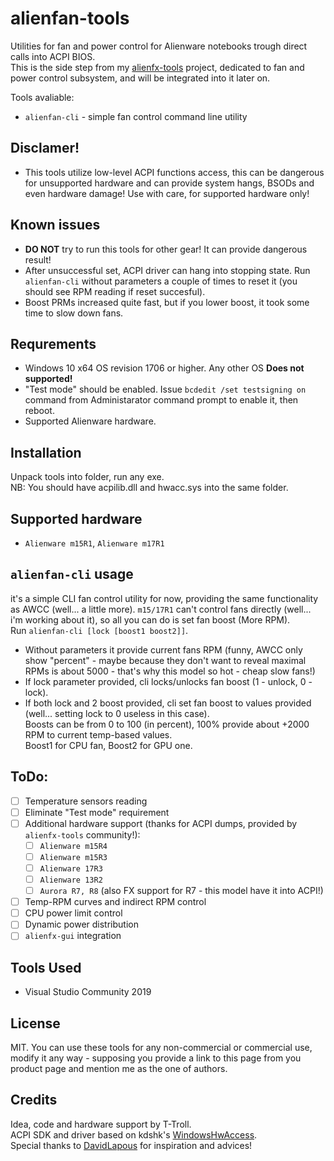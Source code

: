# alienfan-tools
Utilities for fan and power control for Alienware notebooks trough direct calls into ACPI BIOS.  
This is the side step from my [alienfx-tools](https://github.com/T-Troll/alienfx-tools) project, dedicated to fan and power control subsystem, and will be integrated into it later on.

Tools avaliable:
- `alienfan-cli` - simple fan control command line utility

## Disclamer!
- This tools utilize low-level ACPI functions access, this can be dangerous for unsupported hardware and can provide system hangs, BSODs and even hardware damage! Use with care, for supported hardware only!

## Known issues
- **DO NOT** try to run this tools for other gear! It can provide dangerous result!
- After unsuccessful set, ACPI driver can hang into stopping state. Run `alienfan-cli` without parameters a couple of times to reset it (you should see RPM reading if reset succesful).
- Boost PRMs increased quite fast, but if you lower boost, it took some time to slow down fans. 

## Requrements
- Windows 10 x64 OS revision 1706 or higher. Any other OS **Does not supported!**
- "Test mode" should be enabled. Issue `bcdedit /set testsigning on` command from Administarator command prompt to enable it, then reboot.
- Supported Alienware hardware.

## Installation
Unpack tools into folder, run any exe.  
NB: You should have acpilib.dll and hwacc.sys into the same folder.

## Supported hardware
- `Alienware m15R1`, `Alienware m17R1`

## `alienfan-cli` usage
it's a simple CLI fan control utility for now, providing the same functionality as AWCC (well... a little more).
`m15/17R1` can't control fans directly (well... i'm working about it), so all you can do is set fan boost (More RPM).  
Run `alienfan-cli [lock [boost1 boost2]]`.  
- Without parameters it provide current fans RPM (funny, AWCC only show "percent" - maybe because they don't want to reveal maximal RPMs is about 5000 - that's why this model so hot - cheap slow fans!)
- If lock parameter provided, cli locks/unlocks fan boost (1 - unlock, 0 - lock).
- If both lock and 2 boost provided, cli set fan boost to values provided (well... setting lock to 0 useless in this case).  
Boosts can be from 0 to 100 (in percent), 100% provide about +2000 RPM to current temp-based values.  
Boost1 for CPU fan, Boost2 for GPU one. 

## ToDo:
- [ ] Temperature sensors reading
- [ ] Eliminate "Test mode" requirement
- [ ] Additional hardware support (thanks for ACPI dumps, provided by `alienfx-tools` community!):
  - [ ] `Alienware m15R4`
  - [ ] `Alienware m15R3`
  - [ ] `Alienware 17R3`
  - [ ] `Alienware 13R2`
  - [ ] `Aurora R7, R8` (also FX support for R7 - this model have it into ACPI!)
- [ ] Temp-RPM curves and indirect RPM control
- [ ] CPU power limit control
- [ ] Dynamic power distribution
- [ ] `alienfx-gui` integration

## Tools Used
* Visual Studio Community 2019

## License
MIT. You can use these tools for any non-commercial or commercial use, modify it any way - supposing you provide a link to this page from you product page and mention me as the one of authors.

## Credits
Idea, code and hardware support by T-Troll.  
ACPI SDK and driver based on kdshk's [WindowsHwAccess](https://github.com/kdshk/WindowsHwAccess).  
Special thanks to [DavidLapous](https://github.com/DavidLapous) for inspiration and advices!



